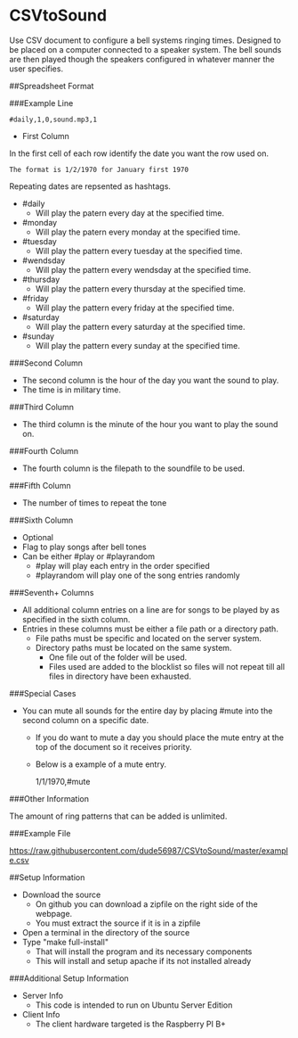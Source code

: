CSVtoSound
=========

Use CSV document to configure a bell systems ringing times. Designed to be placed on a computer connected to a speaker system. The bell sounds are then played though the speakers configured in whatever manner the user specifies.

##Spreadsheet Format

###Example Line

 	#daily,1,0,sound.mp3,1

- First Column

In the first cell of each row identify the date you want the row used on.

	The format is 1/2/1970 for January first 1970

Repeating dates are repsented as hashtags.

- \#daily
  - Will play the patern every day at the specified time.
- \#monday
  - Will play the patern every monday at the specified time. 
- \#tuesday
  - Will play the pattern every tuesday at the specified time. 
- \#wendsday
  - Will play the pattern every wendsday at the specified time. 
- \#thursday
  - Will play the pattern every thursday at the specified time.
- \#friday
  - Will play the pattern every friday at the specified time. 
- \#saturday
  - Will play the pattern every saturday at the specified time. 
- \#sunday
  - Will play the pattern every sunday at the specified time. 

###Second Column
- The second column is the hour of the day you want the sound to play. 
- The time is in military time.

###Third Column
- The third column is the minute of the hour you want to play the sound on.

###Fourth Column
- The fourth column is the filepath to the soundfile to be used.

###Fifth Column
- The number of times to repeat the tone

###Sixth Column
- Optional
- Flag to play songs after bell tones
- Can be either \#play or \#playrandom
  - \#play will play each entry in the order specified
  - \#playrandom will play one of the song entries randomly

###Seventh+ Columns
- All additional column entries on a line are for songs to be played by as specified in the sixth column.
- Entries in these columns must be either a file path or a directory path.
  - File paths must be specific and located on the server system.
  - Directory paths must be located on the same system.
	- One file out of the folder will be used.
	- Files used are added to the blocklist so files will not repeat till all files in directory have been exhausted.

###Special Cases
- You can mute all sounds for the entire day by placing #mute into the second column on a specific date.
  - If you do want to mute a day you should place the mute entry at the top of the document so it receives priority.
  - Below is a example of a mute entry.

    1/1/1970,#mute
    
###Other Information

The amount of ring patterns that can be added is unlimited. 

###Example File

https://raw.githubusercontent.com/dude56987/CSVtoSound/master/example.csv

##Setup Information

- Download the source 
  - On github you can download a zipfile on the right side of the webpage.
  - You must extract the source if it is in a zipfile
- Open a terminal in the directory of the source
- Type "make full-install"
  - That will install the program and its necessary components
  - This will install and setup apache if its not installed already
 
###Additional Setup Information

- Server Info
  - This code is intended to run on Ubuntu Server Edition
- Client Info
  - The client hardware targeted is the Raspberry PI B+

